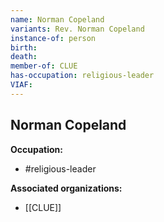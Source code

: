 ```yaml
---
name: Norman Copeland
variants: Rev. Norman Copeland
instance-of: person
birth: 
death: 
member-of: CLUE
has-occupation: religious-leader
VIAF: 
---
```

## Norman Copeland

**Occupation:** 
- #religious-leader

**Associated organizations:** 
- [[CLUE]]